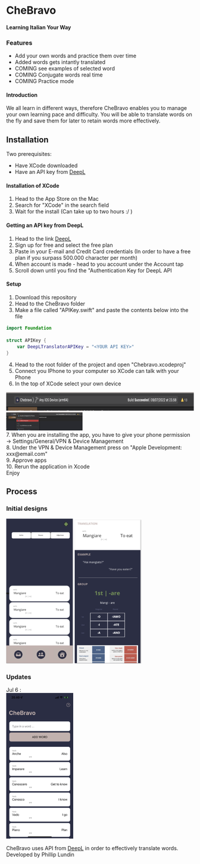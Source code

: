 # CheBravo
#### Learning Italian Your Way

### Features
* Add your own words and practice them over time
* Added words gets intantly translated
* COMING see examples of selected word
* COMING Conjugate words real time
* COMING Practice mode

#### Introduction
We all learn in different ways, therefore CheBravo enables you to manage your own learning pace and difficulty. You will be able to translate words on the fly and save them for later to retain words more effectively.


## Installation
Two prerequisites:
- Have XCode downloaded
- Have an API key from [DeepL](https://www.deepl.com/pro-api?cta=header-pro-api/) 


#### Installation of XCode
1. Head to the App Store on the Mac
2. Search for "XCode" in the search field
3. Wait for the install (Can take up to two hours :/ )


#### Getting an API key from DeepL
1. Head to the link [DeepL](https://www.deepl.com/pro-api?cta=header-pro-api/) 
2. Sign up for free and select the free plan
3. Paste in your E-mail and Credit Card credentials (In order to have a free plan if you surpass 500.000 character per month)
4. When account is made - head to you account under the Account tap
5. Scroll down until you find the "Authentication Key for DeepL API

#### Setup
1. Download this repository
2. Head to the CheBravo folder
3. Make a file called "APIKey.swift" and paste the contents below into the file 
```swift
import Foundation

struct APIKey {
    var DeepLTranslatorAPIKey = "<YOUR API KEY>"
}

```
4. Head to the root folder of the project and open "Chebravo.xcodeproj"
5. Connect you IPhone to your computer so XCode can talk with your Phone
6. In the top of XCode select your own device
<div>
<img src="./assets/sc1.png" height="50"> <br />
<img src="./assets/sc2.png" height="50"> <br />
</div>
7. When you are installing the app, you have to give your phone permission -> Settings/General/VPN & Device Management <br />
8. Under the VPN & Device Management press on "Apple Development: xxx@email.com" <br />
9. Approve apps <br />
10. Rerun the application in Xcode <br />
Enjoy



## Process

### Initial designs
<div>
<img src="./assets/cover.png" width="180">
<img src="./assets/verbExample.png" width="180">
</div>


### Updates
Jul 6 : \
<img src="./assets/updatejul6.png" width="180">

CheBravo uses API from [DeepL](https://www.deepl.com/translator) in order to effectively translate words.
Developed by Phillip Lundin

